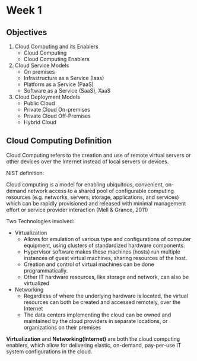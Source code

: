 # Week 1

## Objectives

1. Cloud Computing and its Enablers
   - Cloud Computing
   - Cloud Computing Enablers
2. Cloud Service Models
   - On premises
   - Infrastructure as a Service (Iaas)
   - Platform as a Service (PaaS)
   - Software as a Service (SaaS), XaaS
3. Cloud Deployment Models
   - Public Cloud
   - Private Cloud On-premises
   - Private Cloud Off-Premises
   - Hybrid Cloud

## Cloud Computing Definition

Cloud Computing refers to the creation and use of remote virtual servers or other devices over the Internet instead of local servers or devices.

NIST definition:

Cloud computing is a model for enabling ubiquitous, convenient, on-demand network access to a shared pool of configurable computing resources (e.g. networks, servers, storage, applications, and services) which can be rapidly provisioned and released with minimal management effort or service provider interaction (Mell & Grance, 2011)

Two Technologies involved:

- Virtualization
  - Allows for emulation of various type and configurations of computer equipment, using clusters of standardized hardware components.
  - Hypervisor software makes these machines (hosts) run multiple instances of guest virtual machines, sharing resources of the host.
  - Creation and control of virtual machines can be done programmatically.
  - Other IT hardware resources, like storage and network, can also be virtualized
- Networking
  - Regardless of where the underlying hardware is located, the virtual resources can both be created and accessed remotely, over the Internet
  - The data centers implementing the cloud can be owned and maintained by the cloud providers in separate locations, or organizations on their premises

__Virtualization__ and __Networking(Internet)__ are both the cloud computing enablers, which allow for delivering elastic, on-demand, pay-per-use IT system configurations in the cloud.

 